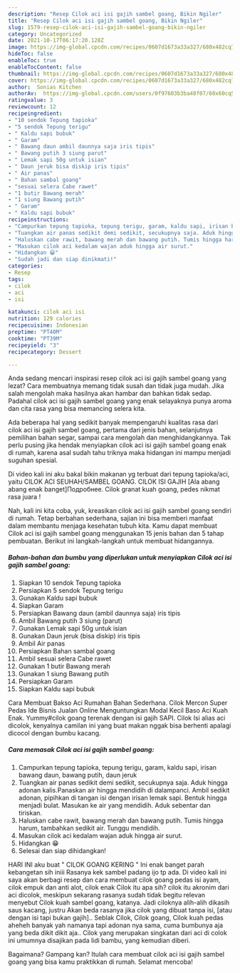 ```yaml
---
description: "Resep Cilok aci isi gajih sambel goang, Bikin Ngiler"
title: "Resep Cilok aci isi gajih sambel goang, Bikin Ngiler"
slug: 1579-resep-cilok-aci-isi-gajih-sambel-goang-bikin-ngiler
category: Uncategorized
date: 2021-10-17T06:17:20.128Z
image: https://img-global.cpcdn.com/recipes/0607d1673a33a327/680x482cq70/cilok-aci-isi-gajih-sambel-goang-foto-resep-utama.jpg
hideToc: false
enableToc: true
enableTocContent: false
thumbnail: https://img-global.cpcdn.com/recipes/0607d1673a33a327/680x482cq70/cilok-aci-isi-gajih-sambel-goang-foto-resep-utama.jpg
cover: https://img-global.cpcdn.com/recipes/0607d1673a33a327/680x482cq70/cilok-aci-isi-gajih-sambel-goang-foto-resep-utama.jpg
author:  Sonias Kitchen
authorAv:  https://img-global.cpcdn.com/users/0f97603b3ba48f07/60x60cq50/avatar.jpg
ratingvalue: 3
reviewcount: 12
recipeingredient:
- "10 sendok Tepung tapioka"
- "5 sendok Tepung terigu"
- " Kaldu sapi bubuk"
- " Garam"
- " Bawang daun ambil daunnya saja iris tipis"
- " Bawang putih 3 siung parut"
- " Lemak sapi 50g untuk isian"
- " Daun jeruk bisa diskip iris tipis"
- " Air panas"
- " Bahan sambal goang"
- "sesuai selera Cabe rawet"
- "1 butir Bawang merah"
- "1 siung Bawang putih"
- " Garam"
- " Kaldu sapi bubuk"
recipeinstructions:
- "Campurkan tepung tapioka, tepung terigu, garam, kaldu sapi, irisan bawang daun, bawang putih, daun jeruk"
- "Tuangkan air panas sedikit demi sedikit, secukupnya saja. Aduk hingga adonan kalis.Panaskan air hingga mendidih di dalampanci. Ambil sedikit adonan, pipihkan di tangan isi dengan irisan lemak sapi. Bentuk hingga menjadi bulat. Masukan ke air yang mendidih. Aduk sebentar dan tiriskan."
- "Haluskan cabe rawit, bawang merah dan bawang putih. Tumis hingga harum, tambahkan sedikit air. Tunggu mendidih."
- "Masukan cilok aci kedalam wajan aduk hingga air surut."
- "Hidangkan 😁"
- "Sudah jadi dan siap dinikmati!"
categories:
- Resep
tags:
- cilok
- aci
- isi

katakunci: cilok aci isi 
nutrition: 129 calories
recipecuisine: Indonesian
preptime: "PT40M"
cooktime: "PT39M"
recipeyield: "3"
recipecategory: Dessert

---
```



Anda sedang mencari inspirasi resep cilok aci isi gajih sambel goang yang lezat? Cara membuatnya memang tidak susah dan tidak juga mudah. Jika salah mengolah maka hasilnya akan hambar dan bahkan tidak sedap. Padahal cilok aci isi gajih sambel goang yang enak selayaknya punya aroma dan cita rasa yang bisa memancing selera kita.


Ada beberapa hal yang sedikit banyak mempengaruhi kualitas rasa dari cilok aci isi gajih sambel goang, pertama dari jenis bahan, selanjutnya pemilihan bahan segar, sampai cara mengolah dan menghidangkannya. Tak perlu pusing jika hendak menyiapkan cilok aci isi gajih sambel goang enak di rumah, karena asal sudah tahu triknya maka hidangan ini mampu menjadi suguhan spesial.

Di video kali ini aku bakal bikin makanan yg terbuat dari tepung tapioka/aci, yaitu CILOK ACI SEUHAH/SAMBEL GOANG. CILOK ISI GAJIH [Ala abang abang enak banget]Подробнее. Cilok granat kuah goang, pedes nikmat rasa juara !


Nah, kali ini kita coba, yuk, kreasikan cilok aci isi gajih sambel goang sendiri di rumah. Tetap berbahan sederhana, sajian ini bisa memberi manfaat dalam membantu menjaga kesehatan tubuh kita. Kamu dapat membuat Cilok aci isi gajih sambel goang menggunakan 15 jenis bahan dan 5 tahap pembuatan. Berikut ini langkah-langkah untuk membuat hidangannya.

<!--inarticleads1-->

##### Bahan-bahan dan bumbu yang diperlukan untuk menyiapkan Cilok aci isi gajih sambel goang:

1. Siapkan 10 sendok Tepung tapioka
1. Persiapkan 5 sendok Tepung terigu
1. Gunakan  Kaldu sapi bubuk
1. Siapkan  Garam
1. Persiapkan  Bawang daun (ambil daunnya saja) iris tipis
1. Ambil  Bawang putih 3 siung (parut)
1. Gunakan  Lemak sapi 50g untuk isian
1. Gunakan  Daun jeruk (bisa diskip) iris tipis
1. Ambil  Air panas
1. Persiapkan  Bahan sambal goang
1. Ambil sesuai selera Cabe rawet
1. Gunakan 1 butir Bawang merah
1. Gunakan 1 siung Bawang putih
1. Persiapkan  Garam
1. Siapkan  Kaldu sapi bubuk


Cara Membuat Bakso Aci Rumahan Bahan Sederhana. Cilok Mercon Super Pedas Ide Bisnis Jualan Online Menguntungkan Modal Kecil Baso Aci Kuah Enak. Yummy#cilok goang terenak dengan isi gajih SAPI. Cilok Isi alias aci dicolok, kenyalnya camilan ini yang buat makan nggak bisa berhenti apalagi dicocol dengan bumbu kacang. 

<!--inarticleads2-->

##### Cara memasak Cilok aci isi gajih sambel goang:

1. Campurkan tepung tapioka, tepung terigu, garam, kaldu sapi, irisan bawang daun, bawang putih, daun jeruk
1. Tuangkan air panas sedikit demi sedikit, secukupnya saja. Aduk hingga adonan kalis.Panaskan air hingga mendidih di dalampanci. Ambil sedikit adonan, pipihkan di tangan isi dengan irisan lemak sapi. Bentuk hingga menjadi bulat. Masukan ke air yang mendidih. Aduk sebentar dan tiriskan.
1. Haluskan cabe rawit, bawang merah dan bawang putih. Tumis hingga harum, tambahkan sedikit air. Tunggu mendidih.
1. Masukan cilok aci kedalam wajan aduk hingga air surut.
1. Hidangkan 😁
1. Selesai dan siap dihidangkan!

HARI INI aku buat &#34; CILOK GOANG KERING &#34; Ini enak banget parah kebangetan sih iniii Rasanya kek sambel padang ijo tp ada. Di video kali ini saya akan berbagi resep dan cara membuat cilok goang pedas isi ayam, cilok empuk dan anti alot, cilok enak Cilok itu apa sih? cilok itu akronim dari aci dicolok, meskipun sekarang rasanya sudah tidak begitu relevan menyebut Cilok kuah sambel goang, katanya. Jadi ciloknya alih-alih dikasih saus kacang, justru Akan beda rasanya jika cilok yang dibuat tanpa isi, [atau dengan isi tapi bukan gajih].. Seblak Cilok, Cilok goang, Cilok kuah pedas aheheh banyak yah namanya tapi adonan nya sama, cuma bumbunya aja yang beda dikit dikit aja.. Cilok yang merupakan singkatan dari aci di colok ini umumnya disajikan pada lidi bambu, yang kemudian diberi. 

Bagaimana? Gampang kan? Itulah cara membuat cilok aci isi gajih sambel goang yang bisa kamu praktikkan di rumah. Selamat mencoba!
